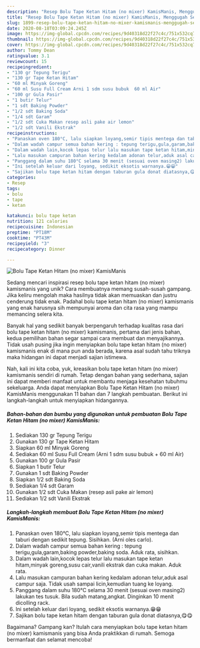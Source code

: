 ```yaml
---
description: "Resep Bolu Tape Ketan Hitam (no mixer) KamisManis, Menggugah Selera"
title: "Resep Bolu Tape Ketan Hitam (no mixer) KamisManis, Menggugah Selera"
slug: 1899-resep-bolu-tape-ketan-hitam-no-mixer-kamismanis-menggugah-selera
date: 2020-08-18T03:09:24.245Z
image: https://img-global.cpcdn.com/recipes/9d40318d22f27c4c/751x532cq70/bolu-tape-ketan-hitam-no-mixer-kamismanis-foto-resep-utama.jpg
thumbnail: https://img-global.cpcdn.com/recipes/9d40318d22f27c4c/751x532cq70/bolu-tape-ketan-hitam-no-mixer-kamismanis-foto-resep-utama.jpg
cover: https://img-global.cpcdn.com/recipes/9d40318d22f27c4c/751x532cq70/bolu-tape-ketan-hitam-no-mixer-kamismanis-foto-resep-utama.jpg
author: Tommy Dean
ratingvalue: 3.1
reviewcount: 15
recipeingredient:
- "130 gr Tepung Terigu"
- "130 gr Tape Ketan Hitam"
- "60 ml Minyak Goreng"
- "60 ml Susu Full Cream Arni 1 sdm susu bubuk  60 ml Air"
- "100 gr Gula Pasir"
- "1 butir Telur"
- "1 sdt Baking Powder"
- "1/2 sdt Baking Soda"
- "1/4 sdt Garam"
- "1/2 sdt Cuka Makan resep asli pake air lemon"
- "1/2 sdt Vanili Ekstrak"
recipeinstructions:
- "Panaskan oven 180°C, lalu siapkan loyang,semir tipis mentega dan taburi dengan sedikit tepung. Sisihkan. (Arni oles carlo)."
- "Dalam wadah campur semua bahan kering : tepung terigu,gula,garam,baking powder,baking soda. Aduk rata, sisihkan."
- "Dalam wadah lain,kocok lepas telur lalu masukan tape ketan hitam,minyak goreng,susu cair,vanili ekstrak dan cuka makan. Aduk rata."
- "Lalu masukan campuran bahan kering kedalam adonan telur,aduk asal campur saja. Tidak usah sampai licin,kemudian tuang ke loyang."
- "Panggang dalam suhu 180°C selama 30 menit (sesuai oven masing2) lakukan tes tusuk. Bila sudah matang,angkat. Dinginkan 10 menit dicolling rack."
- "Ini setelah keluar dari loyang, sedikit eksotis warnanya.😁😁"
- "Sajikan bolu tape ketan hitam dengan taburan gula donat diatasnya,😋😋"
categories:
- Resep
tags:
- bolu
- tape
- ketan

katakunci: bolu tape ketan 
nutrition: 121 calories
recipecuisine: Indonesian
preptime: "PT18M"
cooktime: "PT43M"
recipeyield: "3"
recipecategory: Dinner

---
```



![Bolu Tape Ketan Hitam (no mixer) KamisManis](https://img-global.cpcdn.com/recipes/9d40318d22f27c4c/751x532cq70/bolu-tape-ketan-hitam-no-mixer-kamismanis-foto-resep-utama.jpg)

Sedang mencari inspirasi resep bolu tape ketan hitam (no mixer) kamismanis yang unik? Cara membuatnya memang susah-susah gampang. Jika keliru mengolah maka hasilnya tidak akan memuaskan dan justru cenderung tidak enak. Padahal bolu tape ketan hitam (no mixer) kamismanis yang enak harusnya sih mempunyai aroma dan cita rasa yang mampu memancing selera kita.



Banyak hal yang sedikit banyak berpengaruh terhadap kualitas rasa dari bolu tape ketan hitam (no mixer) kamismanis, pertama dari jenis bahan, kedua pemilihan bahan segar sampai cara membuat dan menyajikannya. Tidak usah pusing jika ingin menyiapkan bolu tape ketan hitam (no mixer) kamismanis enak di mana pun anda berada, karena asal sudah tahu triknya maka hidangan ini dapat menjadi sajian istimewa.


Nah, kali ini kita coba, yuk, kreasikan bolu tape ketan hitam (no mixer) kamismanis sendiri di rumah. Tetap dengan bahan yang sederhana, sajian ini dapat memberi manfaat untuk membantu menjaga kesehatan tubuhmu sekeluarga. Anda dapat menyiapkan Bolu Tape Ketan Hitam (no mixer) KamisManis menggunakan 11 bahan dan 7 langkah pembuatan. Berikut ini langkah-langkah untuk menyiapkan hidangannya.

<!--inarticleads1-->

##### Bahan-bahan dan bumbu yang digunakan untuk pembuatan Bolu Tape Ketan Hitam (no mixer) KamisManis:

1. Sediakan 130 gr Tepung Terigu
1. Gunakan 130 gr Tape Ketan Hitam
1. Siapkan 60 ml Minyak Goreng
1. Sediakan 60 ml Susu Full Cream (Arni 1 sdm susu bubuk + 60 ml Air)
1. Gunakan 100 gr Gula Pasir
1. Siapkan 1 butir Telur
1. Gunakan 1 sdt Baking Powder
1. Siapkan 1/2 sdt Baking Soda
1. Sediakan 1/4 sdt Garam
1. Gunakan 1/2 sdt Cuka Makan (resep asli pake air lemon)
1. Sediakan 1/2 sdt Vanili Ekstrak




<!--inarticleads2-->

##### Langkah-langkah membuat Bolu Tape Ketan Hitam (no mixer) KamisManis:

1. Panaskan oven 180°C, lalu siapkan loyang,semir tipis mentega dan taburi dengan sedikit tepung. Sisihkan. (Arni oles carlo).
1. Dalam wadah campur semua bahan kering : tepung terigu,gula,garam,baking powder,baking soda. Aduk rata, sisihkan.
1. Dalam wadah lain,kocok lepas telur lalu masukan tape ketan hitam,minyak goreng,susu cair,vanili ekstrak dan cuka makan. Aduk rata.
1. Lalu masukan campuran bahan kering kedalam adonan telur,aduk asal campur saja. Tidak usah sampai licin,kemudian tuang ke loyang.
1. Panggang dalam suhu 180°C selama 30 menit (sesuai oven masing2) lakukan tes tusuk. Bila sudah matang,angkat. Dinginkan 10 menit dicolling rack.
1. Ini setelah keluar dari loyang, sedikit eksotis warnanya.😁😁
1. Sajikan bolu tape ketan hitam dengan taburan gula donat diatasnya,😋😋




Bagaimana? Gampang kan? Itulah cara menyiapkan bolu tape ketan hitam (no mixer) kamismanis yang bisa Anda praktikkan di rumah. Semoga bermanfaat dan selamat mencoba!

